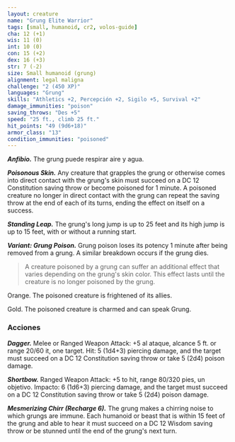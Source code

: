 ```yaml
---
layout: creature
name: "Grung Elite Warrior"
tags: [small, humanoid, cr2, volos-guide]
cha: 12 (+1)
wis: 11 (0)
int: 10 (0)
con: 15 (+2)
dex: 16 (+3)
str: 7 (-2)
size: Small humanoid (grung)
alignment: legal maligna
challenge: "2 (450 XP)"
languages: "Grung"
skills: "Athletics +2, Percepción +2, Sigilo +5, Survival +2"
damage_immunities: "poison"
saving_throws: "Des +5"
speed: "25 ft., climb 25 ft."
hit_points: "49 (9d6+18)"
armor_class: "13"
condition_immunities: "poisoned"
---
```


***Anfibio.*** The grung puede respirar aire y agua.

***Poisonous Skin.*** Any creature that grapples the grung or otherwise comes into direct contact with the grung's skin must succeed on a DC 12 Constitution saving throw or become poisoned for 1 minute. A poisoned creature no longer in direct contact with the grung can repeat the saving throw at the end of each of its turns, ending the effect on itself on a success.

***Standing Leap.*** The grung's long jump is up to 25 feet and its high jump is up to 15 feet, with or without a running start.

***Variant: Grung Poison.*** Grung poison loses its potency 1 minute after being removed from a grung. A similar breakdown occurs if the grung dies.

>A creature poisoned by a grung can suffer an additional effect that varies depending on the grung's skin color. This effect lasts until the creature is no longer poisoned by the grung.

Orange. The poisoned creature is frightened of its allies.

Gold. The poisoned creature is charmed and can speak Grung.

### Acciones

***Dagger.*** Melee or Ranged Weapon Attack: +5 al ataque, alcance 5 ft. or range 20/60 it, one target. Hit: 5 (1d4+3) piercing damage, and the target must succeed on a DC 12 Constitution saving throw or take 5 (2d4) poison damage.

***Shortbow.*** Ranged Weapon Attack: +5 to hit, range 80/320 pies, un objetivo. Impacto: 6 (1d6+3) piercing damage, and the target must succeed on a DC 12 Constitution saving throw or take 5 (2d4) poison damage.

***Mesmerizing Chirr (Recharge 6).*** The grung makes a chirring noise to which grungs are immune. Each humanoid or beast that is within 15 feet of the grung and able to hear it must succeed on a DC 12 Wisdom saving throw or be stunned until the end of the grung's next turn.